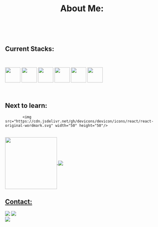  <header>
 <h1>About Me:</h1>
 </header>
   </br>

<h2>Current Stacks:</h2>

<div style="display: inline_block"><br>
        <p>  
            <img src="https://cdn.jsdelivr.net/gh/devicons/devicon/icons/java/java-original-wordmark.svg" width="50" height="50" />
            <img src="https://cdn.jsdelivr.net/gh/devicons/devicon/icons/spring/spring-original-wordmark.svg" width="50" height="50" />
            <img src="https://cdn.jsdelivr.net/gh/devicons/devicon/icons/mysql/mysql-original.svg" width="50" height="50" />
            <img src="https://cdn.jsdelivr.net/gh/devicons/devicon/icons/html5/html5-plain-wordmark.svg" width="50" height="50"/>
            <img src="https://cdn.jsdelivr.net/gh/devicons/devicon/icons/css3/css3-plain-wordmark.svg" width="50" height="50" />
            <img src="https://cdn.jsdelivr.net/gh/devicons/devicon/icons/javascript/javascript-original.svg" width="50" height="50" />
        </p>
  </div>
    </br>
    <h2>Next to learn:</h2>
  <div>
         
            <img src="https://cdn.jsdelivr.net/gh/devicons/devicon/icons/react/react-original-wordmark.svg" width="50" height="50"/>
  </div>
   </br>

   <div>
        <a href="https://github.com/Niall-J-Murray">
            <img align="center" height="170"
                src="https://github-readme-stats.vercel.app/api/top-langs/?username=Niall-J-Murray&layout=compact&langs_count=16&theme=dracula" />
            <img align="center"
                src="https://github-readme-stats.vercel.app/api?username=Niall-J-Murray&show_icons=true&theme=dracula&include_all_commits=true&count_private=true&hide=issues" />
    </div>
 
<h2>Contact:</h2>
    <div>
        <a href="https://www.linkedin.com/in/niall-j-murray/" target="_blank"><img
                src="https://img.shields.io/badge/-LinkedIn-%230077B5?style=for-the-badge&logo=linkedin&logoColor=white"
                target="_blank"></a>
        <a href="mailto: niall_murray@outlook.com">
         <img src="https://icons8.com/icon/117562/microsoft-outlook-2019" target="_blank"></a>
        </br>
 <img src="https://icons8.com/icon/117562/microsoft-outlook-2019" target="_blank"></a>
   </div>

